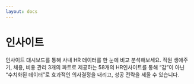 ```yaml
---
layout: docs
---
```


# 인사이트

인사이트 대시보드를 통해 사내 HR 데이터를 한 눈에 비교 분석해보세요. 
직원 생애주기, 채용, 비용 관리 3개의 파트로 제공하는 58개의 HR인사이트를 통해 “감”이 아닌 “수치화된 데이터”로 효과적인 의사결정을 내리고, 성공 전략을 세울 수 있습니다.  

